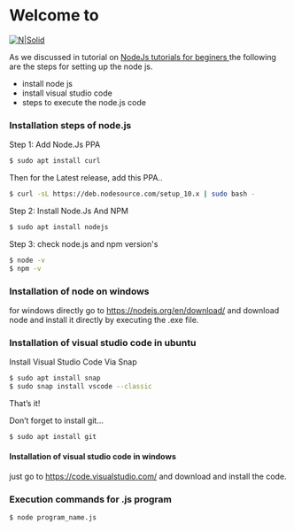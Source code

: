 #     Welcome to

[![N|Solid](https://res.cloudinary.com/brainethic/image/upload/c_scale,h_100,w_100/v1541655384/nodeALogo_vf7n6y.png)](https://nodesource.com/products/nsolid)



As we discussed in tutorial on [NodeJs tutorials for beginers ](https://www.youtube.com/watch?v=3NRNqtZfHzI&t=1s) the following are the steps for setting up the node js.

  - install node js
  - install visual studio code
  - steps to execute the node.js code

### Installation steps of node.js

Step 1: Add Node.Js PPA

```sh
$ sudo apt install curl
```

Then for the Latest release, add this PPA..

```sh
$ curl -sL https://deb.nodesource.com/setup_10.x | sudo bash -
```
Step 2: Install Node.Js And NPM

```sh
$ sudo apt install nodejs
```
Step 3: check node.js and npm version's

```sh
$ node -v
$ npm -v
```
### Installation of node on windows 

for windows directly go to https://nodejs.org/en/download/ and download node and install it directly by executing the .exe file. 

### Installation of visual studio code in ubuntu

Install Visual Studio Code Via Snap
```sh
$ sudo apt install snap
$ sudo snap install vscode --classic
```
That’s it!

Don’t forget to install git…
```sh
$ sudo apt install git
```

#### Installation of visual studio code in windows
just go to https://code.visualstudio.com/ and download and install the code.




### Execution commands for .js program
```sh
$ node program_name.js
```
